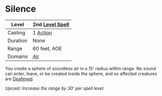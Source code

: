 # Silence

| Level    | 2nd [Level Spell](../../../Spell%20Level.md)        |
| -------- | --------------------------------------------------- |
| Casting  | 1 [Action](../../../../Game%20Procedures/Action.md) |
| Duration | None                                                |
| Range    | 60 feet, AOE                                        |
| Domains  | [Air](../../../Spell%20Domains/Air.md)              |

You create a sphere of soundless air in a 15' radius within range. No sound can enter, leave, or be created inside the sphere, and so affected creatures are [Deafened](../../../../Conditions/Deafened.md).

*Upcast: Increase the range by 30' per spell level.*